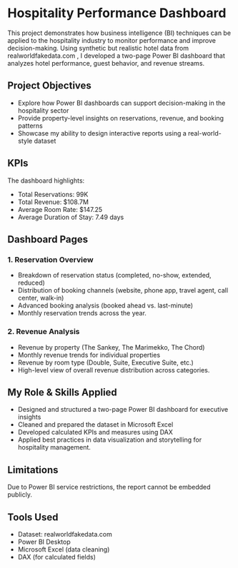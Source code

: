 # Hospitality Performance Dashboard

This project demonstrates how business intelligence (BI) techniques can be applied to the hospitality industry to monitor performance and improve decision-making. Using synthetic but realistic hotel data from realworldfakedata.com
, I developed a two-page Power BI dashboard that analyzes hotel performance, guest behavior, and revenue streams.

## Project Objectives

- Explore how Power BI dashboards can support decision-making in the hospitality sector
- Provide property-level insights on reservations, revenue, and booking patterns
- Showcase my ability to design interactive reports using a real-world-style dataset

## KPIs

The dashboard highlights:
- Total Reservations: 99K
- Total Revenue: $108.7M
- Average Room Rate: $147.25
- Average Duration of Stay: 7.49 days

## Dashboard Pages
### 1. Reservation Overview

- Breakdown of reservation status (completed, no-show, extended, reduced)
- Distribution of booking channels (website, phone app, travel agent, call center, walk-in)
- Advanced booking analysis (booked ahead vs. last-minute)
- Monthly reservation trends across the year.

### 2. Revenue Analysis

- Revenue by property (The Sankey, The Marimekko, The Chord)
- Monthly revenue trends for individual properties
- Revenue by room type (Double, Suite, Executive Suite, etc.)
- High-level view of overall revenue distribution across categories.

## My Role & Skills Applied

- Designed and structured a two-page Power BI dashboard for executive insights
- Cleaned and prepared the dataset in Microsoft Excel
- Developed calculated KPIs and measures using DAX
- Applied best practices in data visualization and storytelling for hospitality management.

## Limitations

Due to Power BI service restrictions, the report cannot be embedded publicly.

## Tools Used

- Dataset: realworldfakedata.com
- Power BI Desktop
- Microsoft Excel (data cleaning)
- DAX (for calculated fields)


